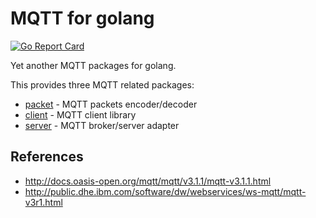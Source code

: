 # MQTT for golang

[![Go Report Card](https://goreportcard.com/badge/github.com/koron/go-mqtt)](https://goreportcard.com/report/github.com/koron/go-mqtt)

Yet another MQTT packages for golang.

This provides three MQTT related packages:

*   [packet](./packet) - MQTT packets encoder/decoder
*   [client](./client) - MQTT client library
*   [server](./server) - MQTT broker/server adapter

## References

*   http://docs.oasis-open.org/mqtt/mqtt/v3.1.1/mqtt-v3.1.1.html
*   http://public.dhe.ibm.com/software/dw/webservices/ws-mqtt/mqtt-v3r1.html
